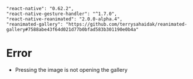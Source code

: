 ```
"react-native": "0.62.2",
"react-native-gesture-handler": "^1.7.0",
"react-native-reanimated": "2.0.0-alpha.4",
"reanimated-gallery": "https://github.com/terrysahaidak/reanimated-gallery#7588abe43f64d021d77b0bfad583b301190e0b4a"
```

# Error

- Pressing the image is not opening the gallery
